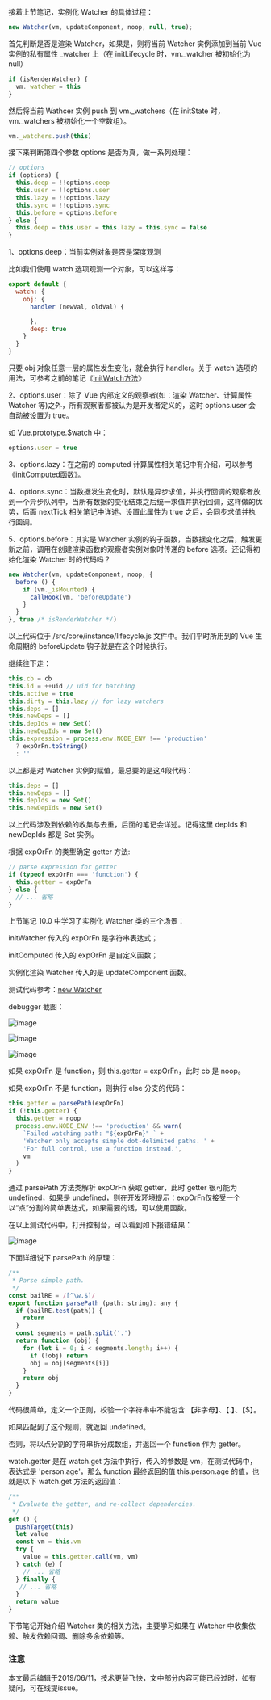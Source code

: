接着上节笔记，实例化 Watcher 的具体过程：

``` javascript
new Watcher(vm, updateComponent, noop, null, true);
```

首先判断是否是渲染 Watcher，如果是，则将当前 Watcher 实例添加到当前 Vue 实例的私有属性 _watcher 上（在 initLifecycle 时，vm._watcher 被初始化为 null）

``` javascript
if (isRenderWatcher) {
  vm._watcher = this
}
```

然后将当前 Wathcer 实例 push 到 vm._watchers（在 initState 时，vm._watchers 被初始化一个空数组）。

``` javascript
vm._watchers.push(this)
```

接下来判断第四个参数 options 是否为真，做一系列处理：

``` javascript
// options
if (options) {
  this.deep = !!options.deep
  this.user = !!options.user
  this.lazy = !!options.lazy
  this.sync = !!options.sync
  this.before = options.before
} else {
  this.deep = this.user = this.lazy = this.sync = false
}
```

1、options.deep：当前实例对象是否是深度观测

比如我们使用 watch 选项观测一个对象，可以这样写：

``` javascript
export default {
  watch: {
    obj: {
      handler (newVal, oldVal) {

      },
      deep: true
    }
  }
}
```

只要 obj 对象任意一层的属性发生变化，就会执行 handler。关于 watch 选项的用法，可参考之前的笔记《[initWatch方法](https://github.com/zhaoyiming0803/into-vue/blob/master/docs/07%E3%80%81Vue%E6%95%B0%E6%8D%AE%E5%93%8D%E5%BA%94%E5%BC%8F%E5%8E%9F%E7%90%86%E7%B3%BB%E5%88%97/03.4%E3%80%81initWatch%E5%87%BD%E6%95%B0.md)》

2、options.user：除了 Vue 内部定义的观察者(如：渲染 Watcher、计算属性 Watcher 等)之外，所有观察者都被认为是开发者定义的，这时 options.user 会自动被设置为 true。

如 Vue.prototype.$watch 中：

``` javascript
options.user = true
```

3、options.lazy：在之前的 computed 计算属性相关笔记中有介绍，可以参考《[initComputed函数](https://github.com/zhaoyiming0803/into-vue/blob/master/docs/07%E3%80%81Vue%E6%95%B0%E6%8D%AE%E5%93%8D%E5%BA%94%E5%BC%8F%E5%8E%9F%E7%90%86%E7%B3%BB%E5%88%97/03.3%E3%80%81initComputed%E5%87%BD%E6%95%B0.md)》。

4、options.sync：当数据发生变化时，默认是异步求值，并执行回调的观察者放到一个异步队列中，当所有数据的变化结束之后统一求值并执行回调，这样做的优势，后面 nextTick 相关笔记中详述。设置此属性为 true 之后，会同步求值并执行回调。

5、options.before：其实是 Watcher 实例的钩子函数，当数据变化之后，触发更新之前，调用在创建渲染函数的观察者实例对象时传递的 before 选项。还记得初始化渲染 Watcher 时的代码吗？

``` javascript
new Watcher(vm, updateComponent, noop, {
  before () {
    if (vm._isMounted) {
      callHook(vm, 'beforeUpdate')
    }
  }
}, true /* isRenderWatcher */)
```

以上代码位于 /src/core/instance/lifecycle.js 文件中。我们平时所用到的 Vue 生命周期的 beforeUpdate 钩子就是在这个时候执行。

继续往下走：

``` javascript
this.cb = cb
this.id = ++uid // uid for batching
this.active = true
this.dirty = this.lazy // for lazy watchers
this.deps = []
this.newDeps = []
this.depIds = new Set()
this.newDepIds = new Set()
this.expression = process.env.NODE_ENV !== 'production'
  ? expOrFn.toString()
  : ''
```

以上都是对 Watcher 实例的赋值，最总要的是这4段代码：

``` javascript
this.deps = []
this.newDeps = []
this.depIds = new Set()
this.newDepIds = new Set()
```

以上代码涉及到依赖的收集与去重，后面的笔记会详述。记得这里 depIds 和 newDepIds 都是 Set 实例。

根据 expOrFn 的类型确定 getter 方法:

``` javascript
// parse expression for getter
if (typeof expOrFn === 'function') {
  this.getter = expOrFn
} else {
  // ... 省略
}
```

上节笔记 10.0 中学习了实例化 Watcher 类的三个场景：

initWatcher 传入的 expOrFn 是字符串表达式；

initComputed 传入的 expOrFn 是自定义函数；

实例化渲染 Watcher 传入的是 updateComponent 函数。

测试代码参考：[new Watcher](https://github.com/zhaoyiming0803/into-vue/blob/master/examples/watcher/App.vue)

debugger 截图：

![image](https://github.com/zhaoyiming0803/into-vue/blob/master/examples/watcher/1.png)

![image](https://github.com/zhaoyiming0803/into-vue/blob/master/examples/watcher/2.png)

![image](https://github.com/zhaoyiming0803/into-vue/blob/master/examples/watcher/3.png)

如果 expOrFn 是 function，则 this.getter = expOrFn，此时 cb 是 noop。

如果 expOrFn 不是 function，则执行 else 分支的代码：

``` javascript
this.getter = parsePath(expOrFn)
if (!this.getter) {
  this.getter = noop
  process.env.NODE_ENV !== 'production' && warn(
    `Failed watching path: "${expOrFn}" ` +
    'Watcher only accepts simple dot-delimited paths. ' +
    'For full control, use a function instead.',
    vm
  )
}
```

通过 parsePath 方法类解析 expOrFn 获取 getter，此时 getter 很可能为 undefined，如果是 undefined，则在开发环境提示：expOrFn仅接受一个以“点”分割的简单表达式，如果需要的话，可以使用函数。

在以上测试代码中，打开控制台，可以看到如下报错结果：

![image](https://github.com/zhaoyiming0803/into-vue/blob/master/examples/watcher/4.png)

下面详细说下 parsePath 的原理：

``` javascript
/**
 * Parse simple path.
 */
const bailRE = /[^\w.$]/
export function parsePath (path: string): any {
  if (bailRE.test(path)) {
    return
  }
  const segments = path.split('.')
  return function (obj) {
    for (let i = 0; i < segments.length; i++) {
      if (!obj) return
      obj = obj[segments[i]]
    }
    return obj
  }
}
```

代码很简单，定义一个正则，校验一个字符串中不能包含 【非字母】、【.】、【$】。

如果匹配到了这个规则，就返回 undefined。

否则，将以点分割的字符串拆分成数组，并返回一个 function 作为 getter。

watch.getter 是在 watch.get 方法中执行，传入的参数是 vm，在测试代码中，表达式是 'person.age'，那么 function 最终返回的值 this.person.age 的值，也就是以下 watch.get 方法的返回值：

``` javascript
/**
 * Evaluate the getter, and re-collect dependencies.
 */
get () {
  pushTarget(this)
  let value
  const vm = this.vm
  try {
    value = this.getter.call(vm, vm)
  } catch (e) {
    // ... 省略
  } finally {
   // ... 省略
  }
  return value
}
```

下节笔记开始介绍 Watcher 类的相关方法，主要学习如果在 Watcher 中收集依赖、触发依赖回调、删除多余依赖等。

### 注意
本文最后编辑于2019/06/11，技术更替飞快，文中部分内容可能已经过时，如有疑问，可在线提issue。